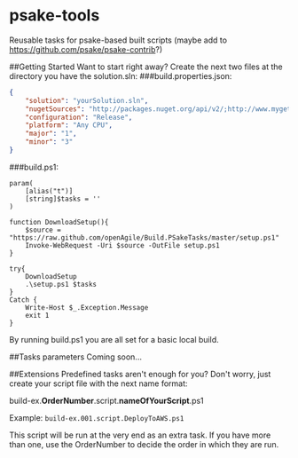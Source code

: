 psake-tools
=======================

Reusable tasks for psake-based built scripts (maybe add to https://github.com/psake/psake-contrib?)

##Getting Started
Want to start right away? Create the next two files at the directory you have the solution.sln:
###build.properties.json:
```json
{
    "solution": "yourSolution.sln",    
    "nugetSources": "http://packages.nuget.org/api/v2/;http://www.myget.org/F/versionone/api/v2/",
    "configuration": "Release",
    "platform": "Any CPU",    
    "major": "1",
    "minor": "3"
}
```

###build.ps1:
```
param(
    [alias("t")]
    [string]$tasks = ''
)

function DownloadSetup(){
    $source = "https://raw.github.com/openAgile/Build.PSakeTasks/master/setup.ps1"  
    Invoke-WebRequest -Uri $source -OutFile setup.ps1
}

try{
    DownloadSetup
    .\setup.ps1 $tasks
}
Catch {
    Write-Host $_.Exception.Message
    exit 1
}
```

By running build.ps1 you are all set for a basic local build.

##Tasks parameters
Coming soon...

##Extensions
Predefined tasks aren't enough for you? Don't worry, just create your script file with the next name format:

build-ex.**OrderNumber**.script.**nameOfYourScript**.ps1

Example: `build-ex.001.script.DeployToAWS.ps1`

This script will be run at the very end as an extra task. If you have more than one, use the OrderNumber to decide the order in which they are run.
